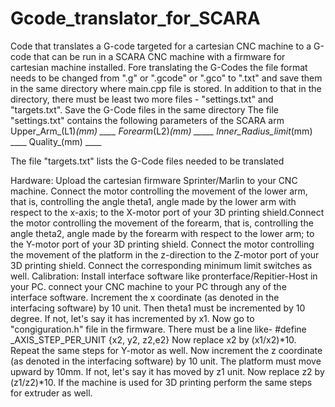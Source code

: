 # Gcode_translator_for_SCARA
Code that translates a G-code targeted for a  cartesian CNC machine to a G-code that can be run in a SCARA CNC machine with a firmware for cartesian machine installed.
Fore translating the G-Codes the file format needs to be changed from ".g" or ".gcode" or ".gco" to ".txt" and save them in the same directory where main.cpp file is stored. In addition to that in the directory, there must be least two more files - "settings.txt" and "targets.txt". Save the G-Code files in the same directory
The file "settings.txt" contains the following parameters of the SCARA arm
Upper_Arm_(L1)_(mm) ____
Forearm_(L2)_(mm) _____
Inner_Radius_limit_(mm) ____
Quality_(mm) ____

The file "targets.txt" lists the G-Code files needed to be translated

Hardware:
Upload the cartesian firmware Sprinter/Marlin to your CNC machine. Connect the motor controlling the movement of the lower arm, that is, controlling the angle theta1, angle made by the lower arm with respect to the x-axis; to the X-motor port of your 3D printing shield.Connect the motor controlling the movement of the forearm, that is, controlling the angle theta2, angle made by the forearm with respect to the lower arm; to the Y-motor port of your 3D printing shield. Connect the motor controlling the movement of the platform in the z-direction to the Z-motor port of your 3D printing shield. Connect the corresponding minimum limit switches as well.
Calibration:
 Install interface software like pronterface/Repitier-Host in your PC. connect your CNC machine to your PC through any of the interface software. Increment the x coordinate (as denoted in the interfacing software) by 10 unit. Then theta1 must be incremented by 10 degree. If not, let's say it has incremented by x1. Now go to "congiguration.h" file in the firmware. There must be a line like-
#define _AXIS_STEP_PER_UNIT {x2, y2, z2,e2} 
Now replace x2 by (x1/x2)*10. Repeat the same steps for Y-motor as well.
Now increment the z coordinate (as denoted in the interfacing software) by 10 unit. The platform must move upward by 10mm. If not, let's say it has moved by z1 unit. Now replace z2 by (z1/z2)*10.
If the machine is used for 3D printing perform the same steps for extruder as well. 

